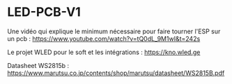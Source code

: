 # LED-PCB-V1

Une vidéo qui explique le minimum nécessaire pour faire tourner l'ESP sur un pcb : https://www.youtube.com/watch?v=tQ0dL_9M1wI&t=242s

Le projet WLED pour le soft et les intégrations : https://kno.wled.ge


Datasheet WS2815b : https://www.marutsu.co.jp/contents/shop/marutsu/datasheet/WS2815B.pdf

